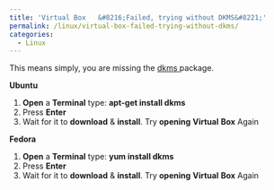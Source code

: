 ```yaml
---
title: 'Virtual Box   &#8216;Failed, trying without DKMS&#8221;'
permalink: /linux/virtual-box-failed-trying-without-dkms/
categories:
  - Linux
---
```

This means simply, you are missing the <a title="Dynamic Kernel Module Support" href="http://en.wikipedia.org/wiki/Dynamic_Kernel_Module_Support" target="_blank">dkms </a>package.

**Ubuntu**

  1. **Open** a **Terminal** type: **apt-get install dkms**
  2. Press **Enter**
  3. Wait for it to **download** & **install**. Try **opening** **Virtual** **Box** Again

**Fedora**

  1. **Open** a **Terminal** type: **yum install dkms**
  2. Press **Enter**
  3. Wait for it to **download** & **install**. Try **opening** **Virtual** **Box** Again
